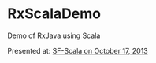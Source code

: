 RxScalaDemo
===========

Demo of RxJava using Scala

Presented at: [SF-Scala on October 17, 2013](http://www.meetup.com/SF-Scala/events/142643212/)